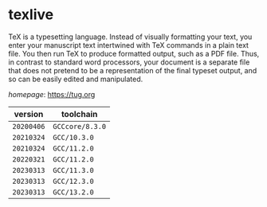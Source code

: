 # texlive

TeX is a typesetting language. Instead of visually formatting your text, you enter your manuscript  text intertwined with TeX commands in a plain text file. You then run TeX to produce formatted output, such as a  PDF file. Thus, in contrast to standard word processors, your document is a separate file that does not pretend to  be a representation of the final typeset output, and so can be easily edited and manipulated.

*homepage*: <https://tug.org>

version | toolchain
--------|----------
``20200406`` | ``GCCcore/8.3.0``
``20210324`` | ``GCC/10.3.0``
``20210324`` | ``GCC/11.2.0``
``20220321`` | ``GCC/11.2.0``
``20230313`` | ``GCC/11.3.0``
``20230313`` | ``GCC/12.3.0``
``20230313`` | ``GCC/13.2.0``
